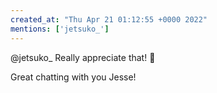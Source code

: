```yaml
---
created_at: "Thu Apr 21 01:12:55 +0000 2022"
mentions: ['jetsuko_']
---
```


@jetsuko_ Really appreciate that! 🙏 

Great chatting with you Jesse!